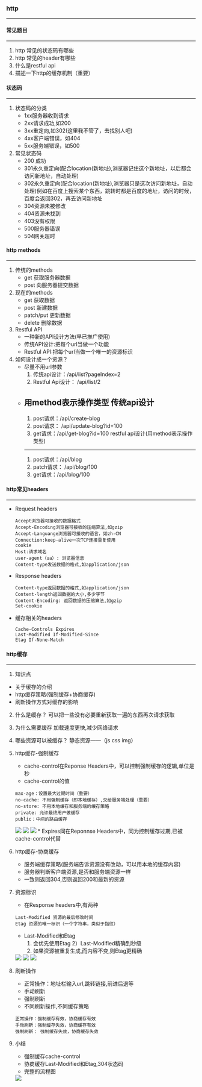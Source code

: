 ### http
---

#### 常见题目
---

1. http 常见的状态码有哪些
2. http 常见的header有哪些
3. 什么是restful api
4. 描述一下http的缓存机制（重要）

#### 状态码
---
1. 状态码的分类
    * 1xx服务器收到请求
    * 2xx请求成功,如200
    * 3xx重定向,如302(这里我不管了，去找别人吧)
    * 4xx客户端错误，如404
    * 5xx服务端错误，如500
2. 常见状态码
    * 200 成功
    * 301永久重定向(配合location(新地址),浏览器记住这个新地址，以后都会访问新地址，自动处理)
    * 302永久重定向(配合location(新地址),浏览器只是这次访问新地址，自动处理)例如在百度上搜索某个东西，跳转时都是百度的地址，访问的时候，百度会返回302，再去访问新地址
    * 304资源未被修改
    * 404资源未找到
    * 403没有权限
    * 500服务器错误
    * 504网关超时

#### http methods
---
1. 传统的methods
    * get 获取服务器数据
    * post 向服务器提交数据
2. 现在的methods
    * get 获取数据
    * post 新建数据
    * patch/put 更新数据
    * delete 删除数据
3. Restful API
    * 一种新的API设计方法(早已推广使用)
    * 传统API设计:把每个url当做一个功能
    * Restful API:把每个url当做一个唯一的资源标识
4. 如何设计成一个资源？
    * 尽量不用url参数
        1) 传统api设计：/api/list?pageIndex=2
        2) Restful Api设计： /api/list/2
    * 用method表示操作类型
        传统api设计
        ---
        1) post请求：/api/create-blog
        2) post请求： /api/update-blog?id=100
        3) get请求：/api/get-blog?id=100
        restful api设计(用method表示操作类型)
        ---
        1) post请求：/api/blog
        2) patch请求： /api/blog/100
        3) get请求：/api/blog/100

#### http常见headers
---
* Request headers
    ```
    Accept浏览器可接收的数据格式
    Accept-Encoding浏览器可接收的压缩算法,如gzip
    Accept-Languange浏览器可接收的语言，如zh-CN
    Connection:keep-alive一次TCP连接重复使用
    cookie
    Host:请求域名
    user-agent（ua）: 浏览器信息
    Content-type发送数据的格式,如application/json
    ```
* Response headers
    ```
    Content-type返回数据的格式,如application/json
    Content-length返回数据的大小,多少字节
    Content-Encoding: 返回数据的压缩算法,如gzip
    Set-cookie
    ```
* 缓存相关的headers
    ```
    Cache-Controls Expires
    Last-Modified If-Modified-Since
    Etag If-None-Match
    ```

#### http缓存
---
1. 知识点
* 关于缓存的介绍
* http缓存策略(强制缓存+协商缓存)
* 刷新操作方式对缓存的影响

2. 什么是缓存？
可以把一些没有必要重新获取一遍的东西再次请求获取

3. 为什么需要缓存
加载速度更快,减少网络请求

4. 哪些资源可以被缓存？
静态资源——（js css img）

5. http缓存-强制缓存
    * cache-control在Reponse Headers中，可以控制强制缓存的逻辑,单位是秒
    * cache-control的值
    ```
    max-age：设置最大过期时间（重要）
    no-cache: 不用强制缓存（即本地缓存）,交给服务端处理（重要）
    no-store: 不用本地缓存和服务端的缓存策略
    private: 允许最终用户做缓存
    public：中间的路由缓存
    ```
    <img src="./images/force-cache.png">
    <img src="./images/force-cache2.png">
    <img src="./images/force-cache3.png">
    * Expires同在Reponnse Headers中，同为控制缓存过期,已被cache-control代替
6. http缓存-协商缓存
    * 服务端缓存策略(服务端告诉资源没有改动，可以用本地的缓存内容)
    * 服务器判断客户端资源,是否和服务端资源一样
    * 一致则返回304,否则返回200和最新的资源

7. 资源标识
    * 在Response headers中,有两种
    ```
    Last-Modified 资源的最后修改时间
    Etag 资源的唯一标识（一个字符串，类似于指纹）
    ```
    * Last-Modified和Etag
        1) 会优先使用Etag
        2）Last-Modified精确到秒级
        3) 如果资源被重复生成,而内容不变,则Etag更精确
    <img src="./images/consult-cache.png">
    <img src="./images/consult-cache2.png">
    <img src="./images/consult-cache3.png">
8. 刷新操作
    * 正常操作：地址栏输入url,跳转链接,前进后退等
    * 手动刷新
    * 强制刷新
    * 不同刷新操作,不同缓存策略
    ```
    正常操作：强制缓存有效，协商缓存有效
    手动刷新：强制缓存失效，协商缓存有效
    强制刷新： 强制缓存失效，协商缓存失效
    ```
9. 小结
    * 强制缓存cache-control
    * 协商缓存Last-Modified和Etag,304状态码
    * 完整的流程图
    <img src="./images/result.png">


